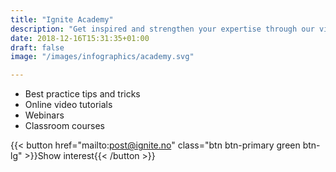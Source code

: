 ```yaml
---
title: "Ignite Academy"
description: "Get inspired and strengthen your expertise through our videos and custom training courses within strategic sourcing"
date: 2018-12-16T15:31:35+01:00
draft: false
image: "/images/infographics/academy.svg"

---
```


+ <i class="fas fa-award" style="color: #31B096"></i>Best practice tips and tricks
+ <i class="fas fa-play-circle" style="color: #31B096"></i></span>Online video tutorials​
+ <i class="fas fa-indent" style="color: #31B096"></i></span>Webinars
+ <i class="fas fa-chalkboard-teacher" style="color: #31B096"></i></span>Classroom courses​

{{< button href="mailto:post@ignite.no" class="btn btn-primary green btn-lg" >}}Show interest{{< /button >}}